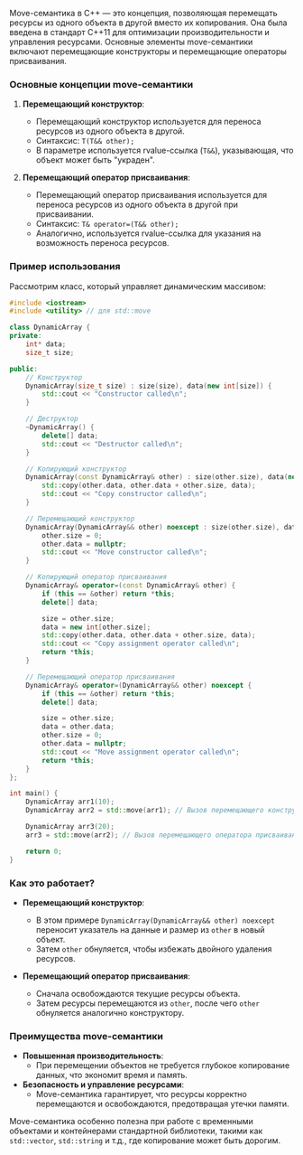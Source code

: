 Move-семантика в C++ — это концепция, позволяющая перемещать ресурсы из одного объекта в другой вместо их копирования. Она была введена в стандарт C++11 для оптимизации производительности и управления ресурсами. Основные элементы move-семантики включают перемещающие конструкторы и перемещающие операторы присваивания.

### Основные концепции move-семантики

1. **Перемещающий конструктор**:
   - Перемещающий конструктор используется для переноса ресурсов из одного объекта в другой.
   - Синтаксис: `T(T&& other);`
   - В параметре используется rvalue-ссылка (`T&&`), указывающая, что объект может быть "украден".

2. **Перемещающий оператор присваивания**:
   - Перемещающий оператор присваивания используется для переноса ресурсов из одного объекта в другой при присваивании.
   - Синтаксис: `T& operator=(T&& other);`
   - Аналогично, используется rvalue-ссылка для указания на возможность переноса ресурсов.

### Пример использования

Рассмотрим класс, который управляет динамическим массивом:

```cpp
#include <iostream>
#include <utility> // для std::move

class DynamicArray {
private:
    int* data;
    size_t size;

public:
    // Конструктор
    DynamicArray(size_t size) : size(size), data(new int[size]) {
        std::cout << "Constructor called\n";
    }

    // Деструктор
    ~DynamicArray() {
        delete[] data;
        std::cout << "Destructor called\n";
    }

    // Копирующий конструктор
    DynamicArray(const DynamicArray& other) : size(other.size), data(new int[other.size]) {
        std::copy(other.data, other.data + other.size, data);
        std::cout << "Copy constructor called\n";
    }

    // Перемещающий конструктор
    DynamicArray(DynamicArray&& other) noexcept : size(other.size), data(other.data) {
        other.size = 0;
        other.data = nullptr;
        std::cout << "Move constructor called\n";
    }

    // Копирующий оператор присваивания
    DynamicArray& operator=(const DynamicArray& other) {
        if (this == &other) return *this;
        delete[] data;

        size = other.size;
        data = new int[other.size];
        std::copy(other.data, other.data + other.size, data);
        std::cout << "Copy assignment operator called\n";
        return *this;
    }

    // Перемещающий оператор присваивания
    DynamicArray& operator=(DynamicArray&& other) noexcept {
        if (this == &other) return *this;
        delete[] data;

        size = other.size;
        data = other.data;
        other.size = 0;
        other.data = nullptr;
        std::cout << "Move assignment operator called\n";
        return *this;
    }
};

int main() {
    DynamicArray arr1(10);
    DynamicArray arr2 = std::move(arr1); // Вызов перемещающего конструктора

    DynamicArray arr3(20);
    arr3 = std::move(arr2); // Вызов перемещающего оператора присваивания

    return 0;
}
```

### Как это работает?

- **Перемещающий конструктор**:
  - В этом примере `DynamicArray(DynamicArray&& other) noexcept` переносит указатель на данные и размер из `other` в новый объект.
  - Затем `other` обнуляется, чтобы избежать двойного удаления ресурсов.

- **Перемещающий оператор присваивания**:
  - Сначала освобождаются текущие ресурсы объекта.
  - Затем ресурсы перемещаются из `other`, после чего `other` обнуляется аналогично конструктору.

### Преимущества move-семантики

- **Повышенная производительность**:
  - При перемещении объектов не требуется глубокое копирование данных, что экономит время и память.
- **Безопасность и управление ресурсами**:
  - Move-семантика гарантирует, что ресурсы корректно перемещаются и освобождаются, предотвращая утечки памяти.

Move-семантика особенно полезна при работе с временными объектами и контейнерами стандартной библиотеки, такими как `std::vector`, `std::string` и т.д., где копирование может быть дорогим.
